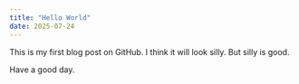 ```yaml
---
title: "Hello World"
date: 2025-07-24
---
```


This is my first blog post on GitHub.
I think it will look silly.
But silly is good.

Have a good day.
